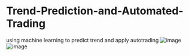 # Trend-Prediction-and-Automated-Trading
using machine learning to predict trend and apply autotrading
![image](https://user-images.githubusercontent.com/77595252/187015397-3b89746d-1e56-49e6-a1b2-b0b13750436a.png)
![image](https://user-images.githubusercontent.com/77595252/187015401-d595a8a5-4aa3-42f1-b673-0bbdb24f986b.png)
